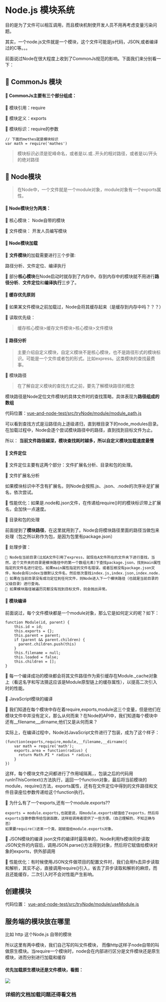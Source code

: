 # Node.js 模块系统
目的是为了文件可以相互调用，而且模块机制使开发人员不用再考虑变量污染问题。

其实，一个node.js文件就是一个模块，这个文件可能是js代码，JSON,或者编译过的C等。。。

前面说过Node在很大程度上收到了CommonJs规范的影响。下面我们来分别看一下：

## 🍎 CommonJs 模块
#### 🍊 CommonJs主要有三个部分组成：
  🍋 模块引用：require
  
  🍋 模块定义：exports
  
  🍋 模块标识：require的参数
```apple js
// 下面的methes就是模块标识
var math = require('mathes')
```
> 模块标识必须是驼峰命名，或者是以.或..开头的相对路径，或者是以/开头的绝对路径

## 🍎 Node模块
> 在Node中，一个文件就是一个module对象，module对象有一个exports属性。

#### 🍊 Node模块分为两类：
  🍋 核心模块： Node自带的模块
  
  🍋 文件模块： 开发人员编写模块
  
#### 🍊 Node模块加载
  
  🍋 **文件模块**的加载需要进行三个步骤:
  
   路径分析、文件定位、编译执行
  
  🍋 部分**核心模块**在Node启动时就存到了内存中。存到内存中的模块就不用进行**路径分析**、**文件定位**和**编译执行**三步了。

    
      
#### 🍊 缓存优先原则
  🍋 如果某文件模块之前加载过，Node会将其缓存起来（是缓存到内存中吗？？？）
  
  🍋 读取优先级：
  > 缓存核心模块>缓存文件模块>核心模块>文件模块
    
#### 🍊 路径分析
  > 主要介绍自定义模块，自定义模块不是核心模块，也不是路径形式的模块标识。可能是一个文件或者包的形式。比如express。这类模块的查找最费事。
  
  🍋 模块路径
  > 在了解自定义模块的查找方式之前，要先了解模块路径的概念
  
  模块路径是Node定位文件模块的具体文件时的查找策略，具体表现为**路径组成的数组**
  
  代码位置：[vue-and-node-test/src/tryNode/module/module_path.js](../tryNode/module/module_path.js)
  
  可以看到查找方式是沿路径向上逐级递归，直到根目录下的node_modules目录。在加载过程中，Node会逐个尝试模块路径中的路径，直到找到目标文件为止。
  
  所以：
  **当前文件路径越深，模块查找耗时越多，所以自定义模块加载速度最慢**
  
#### 🍊 文件定位
  🍋 文件定位主要有这两个部分：文件扩展名分析、目录和包的处理。
  
  🍋 文件扩展名分析
  
  如果模块标识中不含有扩展名，则Node会按照.js、.json、.node的次序补足扩展名，依次尝试。
  
  🌲 性能优化：如果是.node和.json文件，在传递给require()时的模块标识带上扩展名，会加快一点速度。
  
  🍋 目录和包的处理
  
  前面提到了**模块路径**，在这里就用到了。Node会将模块路径里面的路径当做包来处理（包之所以称作为包，是因为包里有package.json）
  
  🌲 处理步骤：
  
    🦋 Node在当前目录(比如A文件引用了express，就现在A文件所在的文件夹下进行查找，当然，这个文件夹的目录是模块路径中的第一个数组元素)下查找package.json，找到main属性指定的文件名进行定位。如果main属性指定的文件名错误，或者压根没有package.json文件，Node会将index当做默认文件名，然后依次查找index.js,index.json,index.node.
    🦋 如果在当前目录没有成功定位到任何文件，则Node进入下一个模块路径（也就是当前目录的父级目录）进行查询。
    🦋 如果模块路径被遍历完都没有找到目标文件，则会抛出异常。
  
#### 🍊 模块编译
  前面说过，每个文件模块都是一个module对象，那么它是如何定义的呢？如下：
```apple js
function Module(id, parent) {
    this.id = id;
    this.exports = {};
    this.parent = parent;
    if (parent && parent.children) {
      parent.children.push(this)
    }
    this.filename = null;
    this.loaded = false;
    this.children = [];
}
```
 🍋 每一个编译成功的模块都会将其文件路径作为索引缓存在Module._cache对象上（看这名字和写法猜这应该是Module原型链上的缓存属性），以提高二次引入时的性能。
 
 🍋 JavaScript模块的编译
 
 🌲 我们知道在每个模块中存在着require,exports,module这三个变量，但是他们在模块文件中并没有定义，那么从何而来？在Node的API中，我们知道每个模块中还有__filename,__dirname,他们又是从何而来？
       
 实际上，在编译过程中，Node对JavaScript文件进行了包装，成为了这个样子：
```apple js
(function(exports,require,module,__filename,__dirname){
    var math = require('math');
    exports.area = function(radius) {
      return Math.PI * radius * radius;
    }
})
```
这样，每个模块文件之间都进行了作用域隔离，，包装之后的代码用runInThisContext()方法执行，返回一个function对象，最后将当前模块的module，require()方法，exports属性，还有在文件定位中得到的文件路径和文件目录座位参数传递给这个function执行。
    
  🦋 为什么有了一个exports,还有一个module.exports??
    
    exports = module.exports,也就是说，将module.exports赋值给了exports，然后将exports当做参数传给包装函数，这样给调用者提供了一些方便。（自己理解的，不知正确与否）
    如果要require()进来一个类，就赋值给module.exports对象。
    
  🍋 JSON模块的编译
  json文件的编译时最简单的，Node利用fs模块同步读取JSON文件的内容后，调用JSON.parse()方法得到对象，然后将它赋值给模块对象的exports，供外部调用
    
   🌲 性能优化：有时候使用JSON文件做项目的配置文件时，我们会用fs去异步读取和解析，其实不必，直接调用require()引入，省去了异步读取和解析的麻烦，而且还能缓存，二次引入时不会对性能产生影响。
  
  
  
  
  
  
  
  
  
  
  

## 创建模块
代码位置： [vue-and-node-test/src/tryNode/module/useModule.js](../tryNode/module/useModule.js)

## 服务端的模块放在哪里
比如 http 这个Node.js 自带的模块

所以这里有两中模块，我们自己写的叫文件模块， 而像http这样子node自带的叫做原生模块。当require一个模块时，node会在内部进行区分是文件模块还是原生模块，进而分别进行加载和缓存

#### 优先加载原生模块还是文件模块，看图：
<img src="../tryNode/module/nodejs-require.jpg"/> 

### 详细的文档加载问题还得看文档

